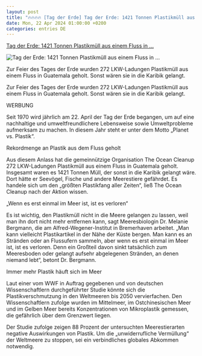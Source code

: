 ```yaml
---
layout: post
title: "🔥🔥🔥🔥 [Tag der Erde] Tag der Erde: 1421 Tonnen Plastikmüll aus einem Fluss in ..."
date: Mon, 22 Apr 2024 01:00:00 +0200
categories: entries DE
---
```

[Tag der Erde: 1421 Tonnen Plastikmüll aus einem Fluss in ...](https://de.euronews.com/2024/04/22/tag-der-erde-1421-tonnen-plastikmull-in-guatemala-aus-einem-fluss-geholt)

![Tag der Erde: 1421 Tonnen Plastikmüll aus einem Fluss in ...](https://static.euronews.com/articles/stories/08/38/67/52/1200x675_cmsv2_9d3ed44c-18fd-5768-a289-57d1db26735c-8386752.jpg)

Zur Feier des Tages der Erde wurden 272 LKW-Ladungen Plastikmüll aus einem Fluss in Guatemala geholt. Sonst wären sie in die Karibik gelangt.

Zur Feier des Tages der Erde wurden 272 LKW-Ladungen Plastikmüll aus einem Fluss in Guatemala geholt. Sonst wären sie in die Karibik gelangt.

WERBUNG

Seit 1970 wird jährlich am 22. April der Tag der Erde begangen, um auf eine nachhaltige und umweltfreundlichere Lebensweise sowie Umweltprobleme aufmerksam zu machen. In diesem Jahr steht er unter dem Motto „Planet vs. Plastik“.

Rekordmenge an Plastik aus dem Fluss geholt

Aus diesem Anlass hat die gemeinnützige Organisation The Ocean Cleanup 272 LKW-Ladungen Plastikmüll aus einem Fluss in Guatemala geholt. Insgesamt waren es 1421 Tonnen Müll, der sonst in die Karibik gelangt wäre. Dort hätte er Seevögel, Fische und andere Meerestiere gefährdet. Es handele sich um den „größten Plastikfang aller Zeiten“, ließ The Ocean Cleanup nach der Aktion wissen.

„Wenn es erst einmal im Meer ist, ist es verloren“

Es ist wichtig, den Plastikmüll nicht in die Meere gelangen zu lassen, weil man ihn dort nicht mehr entfernen kann, sagt Meeresbiologin Dr. Melanie Bergmann, die am Alfred-Wegener-Institut in Bremerhaven arbeitet. „Man kann vielleicht Plastikartikel in der Nähe der Küste bergen. Man kann es an Stränden oder an Flussufern sammeln, aber wenn es erst einmal im Meer ist, ist es verloren. Denn ein Großteil davon sinkt tatsächlich zum Meeresboden oder gelangt aufsehr abgelegenen Stränden, an denen niemand lebt“, betont Dr. Bergmann.

Immer mehr Plastik häuft sich im Meer

Laut einer vom WWF in Auftrag gegebenen und von deutschen Wissenschaftlern durchgeführter Studie könnte sich die Plastikverschmutzung in den Weltmeeren bis 2050 vervierfachen. Den Wissenschaftlern zufolge wurden im Mittelmeer, im Ostchinesischen Meer und im Gelben Meer bereits Konzentrationen von Mikroplastik gemessen, die gefährlich über dem Grenzwert liegen.

Der Studie zufolge zeigen 88 Prozent der untersuchten Meerestierarten negative Auswirkungen von Plastik. Um die „unwiderrufliche Vermüllung“ der Weltmeere zu stoppen, sei ein verbindliches globales Abkommen notwendig.

